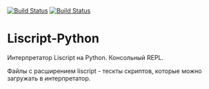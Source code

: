 [![Build Status](https://travis-ci.com/Ivana-/Liscript-Python.svg?branch=master)](https://travis-ci.com/Ivana-/Liscript-Python)
[![Build Status](https://codecov.io/gh/Ivana-/Liscript-Python/branch/master/graph/badge.svg)](https://codecov.io/gh/Ivana-/Liscript-Python)

# Liscript-Python

Интерпретатор Liscript на Python. Консольный REPL.

Файлы с расширением liscript - тескты скриптов, которые можно загружать в интерпретатор.
